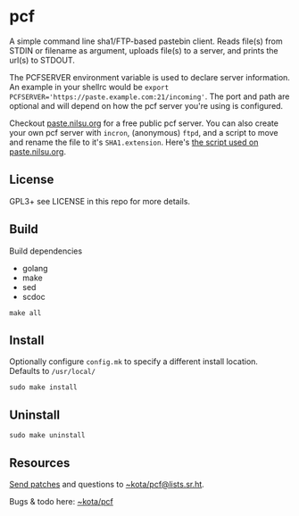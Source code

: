 pcf
====

A simple command line sha1/FTP-based pastebin client. Reads file(s) from STDIN or
filename as argument, uploads file(s) to a server, and prints the url(s) to
STDOUT.

The PCFSERVER environment variable is used to declare server information. An
example in your shellrc would be `export
PCFSERVER='https://paste.example.com:21/incoming'`. The port and path are optional
and will depend on how the pcf server you're using is configured.

Checkout [paste.nilsu.org](https://paste.nilsu.org) for a free public pcf
server. You can also create your own pcf server with `incron`, (anonymous) `ftpd`,
and a script to move and rename the file to it's `SHA1.extension`. Here's [the
script used on paste.nilsu.org](https://paste.nilsu.org/rename.py).

License
--------

GPL3+ see LICENSE in this repo for more details.

Build
------

Build dependencies  

 * golang
 * make
 * sed
 * scdoc

`make all`

Install
--------

Optionally configure `config.mk` to specify a different install location.  
Defaults to `/usr/local/`

`sudo make install`

Uninstall
----------

`sudo make uninstall`

Resources
----------

[Send patches](https://git-send-email.io) and questions to
[~kota/pcf@lists.sr.ht](https://lists.sr.ht/~kota/pcf).

Bugs & todo here: [~kota/pcf](https://todo.sr.ht/~kota/pcf)
